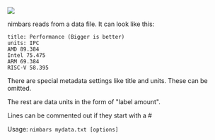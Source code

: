 ![](https://i.imgur.com/mUL9pTr.jpg)

nimbars reads from a data file. It can look like this:

```
title: Performance (Bigger is better)
units: IPC
AMD 89.384
Intel 75.475
ARM 69.384
RISC-V 58.395
```

There are special metadata settings like title and units. These can be omitted.

The rest are data units in the form of "label amount".

Lines can be commented out if they start with a #

Usage: `nimbars mydata.txt [options]`